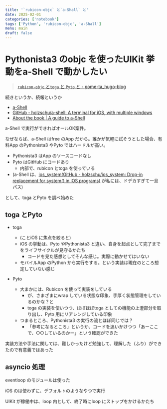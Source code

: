 ```yaml
---
title: '`rubicon-objc` と`a-Shall` と'
date: 2025-02-01
categories: ['notebook']
tags: ['Python', 'rubicon-objc', 'a-Shall']
menu: main
draft: false
---
```


# Pythonista3 のobjc を使ったUIKit 挙動をa-Shell で動かしたい


> [`rubicon-objc` と`toga` と `Pyto` と - pome-ta_hugo-blog](https://pome-ta.github.io/pome-ta_hugo-blog/posts/notebooks/20250128a/)

続きというか、続報というか

- [a-Shell](https://holzschu.github.io/a-Shell_iOS/)
- [GitHub - holzschu/a-shell: A terminal for iOS, with multiple windows](https://github.com/holzschu/a-shell)
- [About the book | A guide to a-Shell](https://bianshen00009.gitbook.io/a-guide-to-a-shell)

a-Shell で実行ができればオールOK案件。

なぜならば、a-Shell はfree のApp だから。誰かが気軽に試そうとした場合、有料App のPythonista3 やPyto ではハードルが高い。

- Pythonista3 はApp のソースコードなし
- Pyto はGitHub にコードあり
  - 内部で、rubicon とtoga を使っている
- (a-Shell は、[ios_system(GitHub - holzschu/ios_system: Drop-in replacement for system() in iOS programs)](https://github.com/holzschu/ios_system/) が私には、ドデカすぎて一旦パス)

として、toga とPyto を調べ始めた


## toga とPyto

- toga
  - (ことiOS に焦点を絞ると)
  - iOS の挙動は、Pyto やPythonista3 と違い、自身を起点として完了までをライフサイクルが見守るかたち
    - コードを見た感想としてそんな感じ。実際に動かせてはいない
  - モバイルApp のPython から実行をする。という実装は現在のところ想定していない感じ

- Pyto
  - 大まかには、Rubicon を使って実装をしている
    - が、さまざまにwrap している状態な印象、手厚く状態管理をしているのかな？と
    - toga の実装を使いつつ、ほぼほぼtoga としての機能の上澄部分を取り出し、Pyto 用にリアレンジしている印象
  - つまるところ、Pythonista3 の実行の流とほぼ同じでは？
    - 「参考になるところ」というか、コードを追いかけつつ「あーここで、○○しているのかー」という確認ができた



実装方法や手法に関しては、難しかったけど勉強して、理解した（ふり）ができたので有意義ではあった


## asyncio 処理


eventloop のモジュールは使った

iOS のは使わずに、デフォルトのようなやつで実行

UIKit が稼働中は、loop 内として、終了時にloop にストップをかけるかたち

